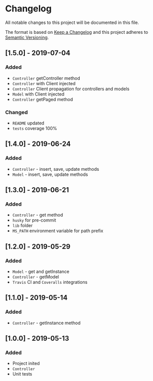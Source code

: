 # Changelog
All notable changes to this project will be documented in this file.

The format is based on [Keep a Changelog](http://keepachangelog.com/en/1.0.0/)
and this project adheres to [Semantic Versioning](http://semver.org/spec/v2.0.0.html).

## [1.5.0] - 2019-07-04
### Added
- `Controller` getController method
- `Controller` with Client injected
- `Controller` Client propagation for controllers and models
- `Model` with Client injected
- `Controller` getPaged method

### Changed
- `README` updated
- `tests` coverage 100%

## [1.4.0] - 2019-06-24
### Added
- `Controller` - insert, save, update methods
- `Model` - insert, save, update methods

## [1.3.0] - 2019-06-21
### Added
- `Controller` - get method
- `husky` for pre-commit
- `lib` folder
- `MS_PATH` environment variable for path prefix

## [1.2.0] - 2019-05-29
### Added
- `Model` - get and getInstance
- `Controller` - getModel
- `Travis` CI and `Coveralls` integrations

## [1.1.0] - 2019-05-14
### Added
- `Controller` - getInstance method

## [1.0.0] - 2019-05-13
### Added
- Project inited
- `Controller`
- Unit tests